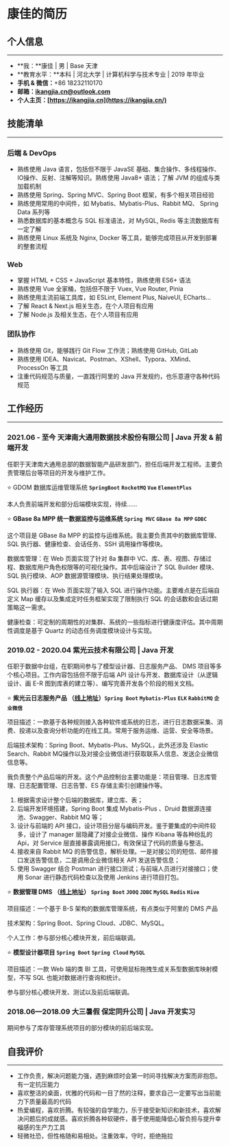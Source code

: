 # 康佳的简历

## **个人信息**

---

- **我：**康佳 | 男 | Base 天津
- **教育水平：**本科 | 河北大学 | 计算机科学与技术专业 | 2019 年毕业
- **手机 & 微信：**+86 18232110170
- **邮箱：[ikangjia.cn@outlook.com](mailto:ikangjia.cn@outlook.com)**
- **个人主页：[https://ikangjia.cn](https://ikangjia.cn/)**

## 技能清单

---

### **后端**  & DevOps

- 熟练使用 Java 语言，包括但不限于 JavaSE 基础、集合操作、多线程操作、IO操作、反射、注解等知识。熟练使用 Java8+ 语法；了解 JVM 的组成与类加载机制
- 熟练使用 Spring、Spring MVC、Spring Boot 框架，有多个相关项目经验
- 熟练使用常用的中间件，如 Mybatis、Mybatis-Plus、Rabbit MQ、 Spring Data 系列等
- 熟悉数据库的基本概念与 SQL 标准语法，对 MySQL, Redis 等主流数据库有一定了解
- 熟练使用 Linux 系统及 Nginx, Docker 等工具，能够完成项目从开发到部署的整套流程

### Web

- 掌握 HTML + CSS + JavaScript 基本特性，熟练使用 ES6+ 语法
- 熟练使用 Vue 全家桶，包括但不限于 Vuex, Vue Router, Pinia
- 熟练使用主流前端工具库，如 ESLint, Element Plus, NaiveUI, ECharts...
- 了解 React & Next.js 相关生态，在个人项目有应用
- 了解 Node.js 及相关生态，在个人项目有应用

### 团队协作

- 熟练使用 Git，能够践行 Git Flow 工作流；熟练使用 GitHub, GitLab
- 熟练使用 IDEA、Navicat、Postman、XShell、Typora、XMind、ProcessOn 等工具
- 注重代码规范与质量，一直践行阿里的 Java 开发规约，也乐意遵守各种代码规范

## **工作经历**

---

### **2021.06 - 至今 天津南大通用数据技术股份有限公司 | Java 开发 & 前端开发**

任职于天津南大通用总部的数据智能产品研发部门，担任后端开发工程师。主要负责管理后台等项目的开发与维护工作。

⭐ GDOM 数据库运维管理系统 **`SpringBoot`**  **`RocketMQ` `Vue` `ElementPlus`**

本人负责前端开发和部分后端模块实现，待续……

⭐ **GBase 8a MPP 统一数据监控与运维系统  `Spring MVC`  `GBase 8a MPP`  `GDBC`**

这个项目是 GBase 8a MPP 的监控与运维系统。我主要负责其中的数据库管理、SQL 执行器、健康检查、会话任务、SSH 调用操作等模块。

数据库管理：在 Web 页面实现了针对 8a 集群中 VC、库、表、视图、存储过程、数据库用户角色权限等的可视化操作。其中后端设计了 SQL Builder 模块、SQL 执行模块、AOP 数据源管理模块、执行结果处理模块。

SQL 执行器：在 Web 页面实现了输入 SQL 进行操作功能。主要难点是在后端自定义 Map 缓存以及集成定时任务框架实现了限制执行 SQL 的会话数和会话过期策略这一需求。

健康检查：可定制的周期性的对集群、系统的一些指标进行健康度评估。其中周期性调度是基于 Quartz 的动态任务调度模块设计与实现。

### **2019.02 - 2020.04 紫光云技术有限公司 | Java 开发**

任职于数据中台组，在职期间参与了模型设计器、日志服务产品、 DMS 项目等多个核心项目。工作内容包括但不限于后端 API 设计与开发、数据库设计（从逻辑设计、画 E-R 图到库表的建立等）、编写完善开发各个阶段的相关文档。

⭐ **紫光云日志服务产品 （[线上地址](https://www.unicloud.com/app/logservice/)）`Spring Boot` `Mybatis-Plus`  `ELK`  `RabbitMQ`   `企业微信`**

项目描述：一款基于各种规则接入各种软件或系统的日志，进行日志数据采集、消费、投递以及查询分析功能的在线工具。常用于服务运维、运营、安全等场景。

后端技术架构：Spring Boot、Mybatis-Plus、MySQL，此外还涉及 Elastic Search、Rabbit MQ操作以及对接企业微信进行获取联系人信息、发送企业微信信息等。

我负责整个产品后端的开发。这个产品控制台主要功能是：项目管理、日志库管理、日志配置管理、日志告警、ES 存储主索引创建操作等。

1. 根据需求设计整个后端的数据库，建立库、表；
2. 后端开发环境搭建，Spring Boot 集成 Mybatis-Plus 、Druid 数据源连接池、Swagger、Rabbit MQ 等；
3. 设计与前端的 API 接口，设计项目分层与编码开发。鉴于要集成的中间件较多，设计了 manager 层隐藏了对接企业微信、操作 Kibana 等各种纷乱的 Api，对 Service 层直接暴露调用接口，有效保证了代码的质量与整洁。
4. 接收来自 Rabbit MQ 的告警信息，解析处理。一是对接公司的短信、邮件接口发送告警信息，二是调用企业微信相关 API 发送告警信息；
5. 使用 Swagger 结合 Postman 进行接口测试；与前端人员进行对接接口；使用 Sonar 进行静态代码检查以及使用 Jenkins 进行项目打包。

⭐ **数据管理 DMS （[线上地址](https://www.unicloud.com/product/dms)） `Spring Boot`  `JOOQ`   `JDBC`  `MySQL`  `Redis`  `Hive`**

项目描述：一个基于 B-S 架构的数据库管理系统，有点类似于阿里的 DMS 产品

技术架构：Spring Boot、Spring Cloud、JDBC、MySQL。

个人工作：参与部分核心模块开发，前后端联调。

⭐ **模型设计器项目  `Spring Boot`  `Spring Cloud`  `MySQL`**

项目描述：一款 Web 端的类 BI 工具，可使用鼠标拖拽生成关系型数据库映射模型，不写 SQL 也能对数据进行查询和统计。

参与部分核心模块开发、测试以及前后端联调。

### **2018.06—2018.09 大三暑假 保定同升公司 | Java 开发实习**

期间参与了库存管理系统项目的部分模块的前后端实现。

## **自我评价**

---

- 工作负责，解决问题能力强，遇到麻烦时会第一时间寻找解决方案而非抱怨。有一定抗压能力
- 喜欢整洁的桌面，优雅的代码和一目了然的注释，要求自己一定要写出当前能力下质量最高的代码
- 热爱编程，喜欢折腾。有较强的自学能力，乐于接受新知识和新技术，喜欢解决问题后的成就感。喜欢折腾各种软硬件，善于使用能降低心智负担与提升幸福感的生产力工具
- 轻微社恐，但性格随和易相处。注重效率，守时，拒绝拖拉